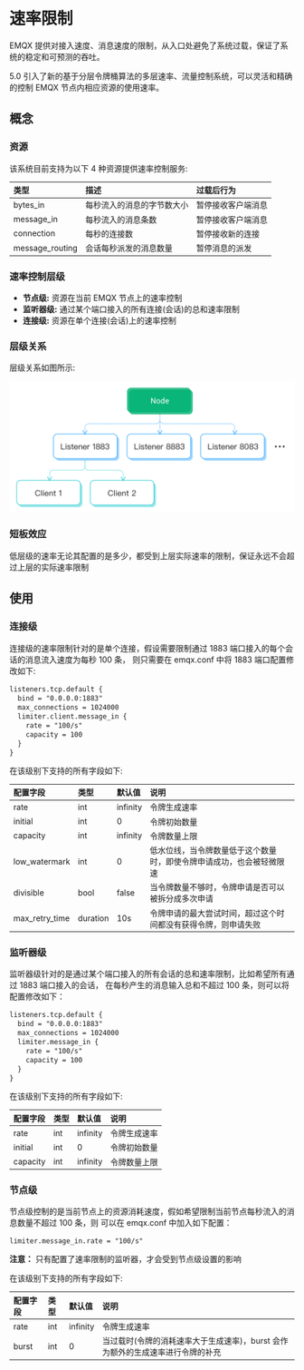 
# 速率限制

EMQX 提供对接入速度、消息速度的限制，从入口处避免了系统过载，保证了系统的稳定和可预测的吞吐。

5.0 引入了新的基于分层令牌桶算法的多层速率、流量控制系统，可以灵活和精确的控制 EMQX 节点内相应资源的使用速率。

## 概念

### 资源

该系统目前支持为以下 4 种资源提供速率控制服务:

| 类型            | 描述                       | 过载后行为         |
|:----------------|:---------------------------|:-------------------|
| bytes_in        | 每秒流入的消息的字节数大小 | 暂停接收客户端消息 |
| message_in      | 每秒流入的消息条数         | 暂停接收客户端消息 |
| connection      | 每秒的连接数               | 暂停接收新的连接   |
| message_routing | 会话每秒派发的消息数量     | 暂停消息的派发     |

### 速率控制层级

-   **节点级:** 资源在当前 EMQX 节点上的速率控制
-   **监听器级:** 通过某个端口接入的所有连接(会话)的总和速率限制
-   **连接级:** 资源在单个连接(会话)上的速率控制

### 层级关系

层级关系如图所示:

 ![image](./assets/limiter_hierarchy.png)

### 短板效应
  低层级的速率无论其配置的是多少，都受到上层实际速率的限制，保证永远不会超过上层的实际速率限制

## 使用

### 连接级
  连接级的速率限制针对的是单个连接，假设需要限制通过 1883 端口接入的每个会话的消息流入速度为每秒 100 条， 则只需要在 emqx.conf 中将 1883 端口配置修改如下:

```
listeners.tcp.default {
  bind = "0.0.0.0:1883"
  max_connections = 1024000
  limiter.client.message_in {
    rate = "100/s"
    capacity = 100
  }
}
```

在该级别下支持的所有字段如下:

| 配置字段       | 类型     | 默认值     | 说明   |
|:---------------|:---------|:---------|:-------|
| rate           | int      | infinity | 令牌生成速率 |
| initial        | int      | 0        | 令牌初始数量 |
| capacity       | int      | infinity | 令牌数量上限 |
| low_watermark  | int      | 0        | 低水位线，当令牌数量低于这个数量时，即使令牌申请成功，也会被轻微限速 |
| divisible      | bool     | false    | 当令牌数量不够时，令牌申请是否可以被拆分成多次申请 |
| max_retry_time | duration | 10s      | 令牌申请的最大尝试时间，超过这个时间都没有获得令牌，则申请失败 |


### 监听器级
  监听器级针对的是通过某个端口接入的所有会话的总和速率限制，比如希望所有通过 1883 端口接入的会话， 在每秒产生的消息输入总和不超过 100 条，则可以将配置修改如下：

```
listeners.tcp.default {
  bind = "0.0.0.0:1883"
  max_connections = 1024000
  limiter.message_in {
    rate = "100/s"
    capacity = 100
  }
}
```

在该级别下支持的所有字段如下:

| 配置字段       | 类型     | 默认值     | 说明   |
|:---------------|:---------|:---------|:-------|
| rate           | int      | infinity | 令牌生成速率 |
| initial        | int      | 0        | 令牌初始数量 |
| capacity       | int      | infinity | 令牌数量上限 |

### 节点级

节点级控制的是当前节点上的资源消耗速度，假如希望限制当前节点每秒流入的消息数量不超过 100 条，则 可以在 emqx.conf 中加入如下配置：


```
limiter.message_in.rate = "100/s"
```

**注意：** 只有配置了速率限制的监听器，才会受到节点级设置的影响

在该级别下支持的所有字段如下:

| 配置字段       | 类型     | 默认值     | 说明   |
|:---------------|:---------|:---------|:-------|
| rate           | int      | infinity | 令牌生成速率 |
| burst          | int      | 0        | 当过载时(令牌的消耗速率大于生成速率)，burst 会作为额外的生成速率进行令牌的补充 |

